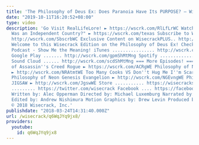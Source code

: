 ```yaml
---
title: 'The Philosophy of Deus Ex: Does Paranoia Have Its PURPOSE? – Wisecrack Edition'
date: "2019-10-11T16:20:52+08:00"
type: video
description: 'Go Visit RealLifeLore! ► https://wscrk.com/RlLfLrWC Watch "What if Texas
  Was an Independent Country?" ► https://wscrk.com/texas Subscribe to Wisecrack! .......................
  http://wscrk.com/SbscrbWC Exclusive Content on WisecrackPLUS.. http://wscrk.com/YtWcPls
  Welcome to this Wisecrack Edition on the Philosophy of Deus Ex! Check out our Movie
  Podcast - Show Me the Meaning! iTunes ................ http://wscrk.com/ituShMtMng
  Google Play ....... http://wscrk.com/gpmShMtMng Spotify ................ http://wscrk.com/spfyShMtMng
  Sound Cloud ...... http://wscrk.com/scdShMtMng === More Episodes! === Philosophy
  of Assassin''s Creed Rogue ► https://wscrk.com/ACRgWE Philosophy of NieR:Automata
  ► http://wscrk.com/NRAtmtWE Too Many Cooks VS Don''t Hug Me I''m Scared ► http://wscrk.com/TMnyCksWE
  Philosophy of Neon Genesis Evangelion ► http://wscrk.com/NGEvngWE Philosophy of
  JIGSAW ► http://wscrk.com/JgswWE Store ........... https://wisecrackstore.com Twitter
  ......... https://twitter.com/wisecrack Facebook .... https://facebook.com/wisecrackedu
  Written by: Alec Opperman Directed by: Michael Luxemburg Narrated by: Jared Bauer
  Edited by: Andrew Nishimura Motion Graphics by: Drew Levin Produced by: Emily Dunbar
  © 2018 Wisecrack, Inc.'
publishdate: "2018-03-24T14:31:40.000Z"
url: /wisecrack/q6WqJYq9jx8/
providers:
  youtube:
    id: q6WqJYq9jx8
---
```

